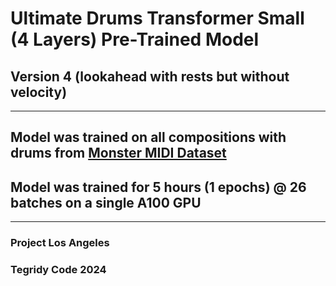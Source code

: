 # Ultimate Drums Transformer Small (4 Layers) Pre-Trained Model 
## Version 4 (lookahead with rests but without velocity)

***

## Model was trained on all compositions with drums from [Monster MIDI Dataset](https://github.com/asigalov61/Monster-MIDI-Dataset)
## Model was trained for 5 hours (1 epochs) @ 26 batches on a single A100 GPU

***

### Project Los Angeles
### Tegridy Code 2024
